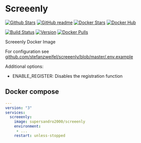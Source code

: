 # Screeenly

[![Github Stars](https://img.shields.io/github/stars/supersandro2000/docker-images.svg?maxAge=43200&label=Github%20Stars)](https://github.com/SuperSandro2000/docker-images)
[![GitHub readme](https://img.shields.io/badge/GitHub-readme-blue.svg)](https://github.com/SuperSandro2000/docker-images/blob/master/screeenly/README.md)
[![Docker Stars](https://img.shields.io/docker/stars/supersandro2000/screeenly.svg?label=Docker%20Stars&maxAge=43200)](https://hub.docker.com/r/supersandro2000/screeenly/)
[![Docker Hub](https://img.shields.io/badge/Docker-hub-blue.svg)](https://hub.docker.com/r/supersandro2000/screeenly/)

[![Build Status](https://img.shields.io/travis/SuperSandro2000/docker-images.svg?maxAge=43200)](https://travis-ci.org/SuperSandro2000/docker-images)
[![Version](https://img.shields.io/docker/v/supersandro2000/screeenly.svg?label=Version&sort=date&maxAge=43200)](https://hub.docker.com/r/supersandro2000/screeenly/)
[![Docker Pulls](https://img.shields.io/docker/pulls/supersandro2000/screeenly.svg?label=Docker%20Pulls&maxAge=43200)](https://hub.docker.com/r/supersandro2000/screeenly/)

Screeenly Docker Image

For configuration see [github.com/stefanzweifel/screeenly/blob/master/.env.example](https://github.com/stefanzweifel/screeenly/blob/master/.env.example)

Additional options:

- ENABLE_REGISTER: Disables the registration function

## Docker compose

````yaml
---
version: "3"
services:
  screeenly:
    image: supersandro2000/screeenly
    environment:
     - ...
    restart: unless-stopped
````
